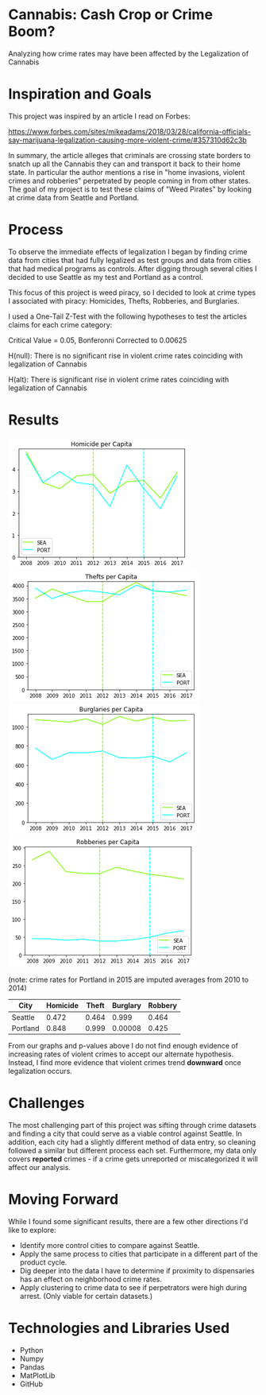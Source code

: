 # Cannabis: Cash Crop or Crime Boom?

Analyzing how crime rates may have been affected by the Legalization of Cannabis

# Inspiration and Goals
This project was inspired by an article I read on Forbes:

https://www.forbes.com/sites/mikeadams/2018/03/28/california-officials-say-marijuana-legalization-causing-more-violent-crime/#357310d62c3b

In summary, the article alleges that criminals are crossing state borders to snatch up all the Cannabis they can and transport it back to their home state.  In particular the author mentions a rise in "home invasions, violent crimes and robberies" perpetrated by people coming in from other states. The goal of my project is to test these claims of "Weed Pirates" by looking at crime data from Seattle and Portland.

# Process
To observe the immediate effects of legalization I began by finding crime data from cities that had fully legalized as test groups and data from cities that had medical programs as controls.  After digging through several cities I decided to use Seattle as my test and Portland as a control.

This focus of this project is weed piracy, so I decided to look at crime types I associated with piracy: Homicides, Thefts, Robberies, and Burglaries.

I used a One-Tail Z-Test with the following hypotheses to test the articles claims for each crime category:

Critical Value = 0.05, Bonferonni Corrected to 0.00625

H(null): There is no significant rise in violent crime rates coinciding with legalization of Cannabis

H(alt): There is significant rise in violent crime rates coinciding with legalization of Cannabis

# Results
   ![alt text](https://github.com/WhimsicalNose03/Cannabis-Cash-Crop-or-Crime-Boom-/blob/master/homicide_rates.png)![alt text](https://github.com/WhimsicalNose03/Cannabis-Cash-Crop-or-Crime-Boom-/blob/master/theft_rates.png)
![alt text](https://github.com/WhimsicalNose03/Cannabis-Cash-Crop-or-Crime-Boom-/blob/master/burglary_rates.png)
![alt text](https://github.com/WhimsicalNose03/Cannabis-Cash-Crop-or-Crime-Boom-/blob/master/robbery_rates.png)

(note: crime rates for Portland in 2015 are imputed averages from 2010 to 2014)

City | Homicide | Theft | Burglary | Robbery
--- | --- | --- | --- | --- | 
Seattle | 0.472 | 0.464 | 0.999 | 0.464
Portland | 0.848 | 0.999 | 0.00008 | 0.425

From our graphs and p-values above I do not find enough evidence of increasing rates of violent crimes to accept our alternate hypothesis.  Instead, I find more evidence that violent crimes trend __downward__ once legalization occurs.  

# Challenges
The most challenging part of this project was sifting through crime datasets and finding a city that could serve as a viable control against Seattle.  In addition, each city had a slightly different method of data entry, so cleaning followed a similar but different process each set.  Furthermore, my data only covers __reported__ crimes - if a crime gets unreported or miscategorized it will affect our analysis.

# Moving Forward
While I found some significant results, there are a few other directions I'd like to explore:
   * Identify more control cities to compare against Seattle.
   * Apply the same process to cities that participate in a different part of the product cycle.
   * Dig deeper into the data I have to determine if proximity to dispensaries has an effect on neighborhood crime rates.
   * Apply clustering to crime data to see if perpetrators were high during arrest.  (Only viable for certain datasets.)
   
# Technologies and Libraries Used
* Python
* Numpy
* Pandas
* MatPlotLib
* GitHub

